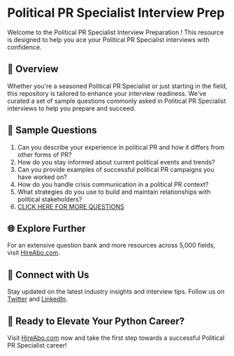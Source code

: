 # Political PR Specialist Interview Prep

Welcome to the Political PR Specialist Interview Preparation ! This resource is designed to help you ace your Political PR Specialist interviews with confidence.

## 🚀 Overview

Whether you're a seasoned Political PR Specialist or just starting in the field, this repository is tailored to enhance your interview readiness. We've curated a set of sample questions commonly asked in Political PR Specialist interviews to help you prepare and succeed.

## 📝 Sample Questions

1. Can you describe your experience in political PR and how it differs from other forms of PR?
2. How do you stay informed about current political events and trends?
3. Can you provide examples of successful political PR campaigns you have worked on?
4. How do you handle crisis communication in a political PR context?
5. What strategies do you use to build and maintain relationships with political stakeholders?
6. [CLICK HERE FOR MORE QUESTIONS](https://hireabo.com/job/8_1_35/Political%20PR%20Specialist)

## 🌐 Explore Further

For an extensive question bank and more resources across 5,000 fields, visit [HireAbo.com](https://www.hireabo.com).

## 📱 Connect with Us

Stay updated on the latest industry insights and interview tips. Follow us on [Twitter](https://twitter.com/hireabo) and [LinkedIn](https://www.linkedin.com/in/hire-abo-3609972a8/).

## 🚀 Ready to Elevate Your Python Career?

Visit [HireAbo.com](https://www.hireabo.com) now and take the first step towards a successful Political PR Specialist career!